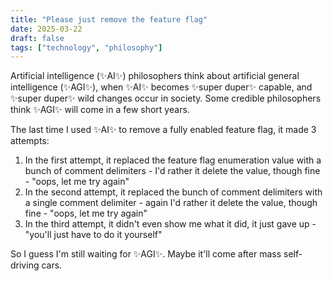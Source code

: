 ```yaml
---
title: "Please just remove the feature flag"
date: 2025-03-22
draft: false
tags: ["technology", "philosophy"]
---
```

Artificial intelligence (✨AI✨) philosophers think about artificial general intelligence (✨AGI✨), when ✨AI✨ becomes ✨super duper✨ capable, and ✨super duper✨ wild changes occur in society. Some credible philosophers think ✨AGI✨ will come in a few short years.

The last time I used ✨AI✨ to remove a fully enabled feature flag, it made 3 attempts:
1. In the first attempt, it replaced the feature flag enumeration value with a bunch of comment delimiters - I'd rather it delete the value, though fine -  "oops, let me try again"
2. In the second attempt, it replaced the bunch of comment delimiters with a single comment delimiter - again I'd rather it delete the value, though fine - "oops, let me try again"
3. In the third attempt, it didn't even show me what it did, it just gave up - "you'll just have to do it yourself"

So I guess I'm still waiting for ✨AGI✨. Maybe it'll come after mass self-driving cars.